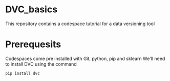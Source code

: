 # DVC_basics

This repository contains a codespace tutorial for a data versioning tool

# Prerequesits

Codespaces come pre installed with Git, python, pip and sklearn 
We'll need to install DVC using the command 

```
pip install dvc
```
